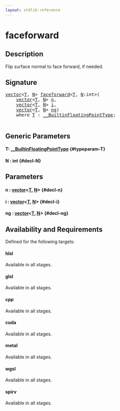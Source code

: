 ```yaml
---
layout: stdlib-reference
---
```


# faceforward

## Description

Flip surface normal to face forward, if needed.




## Signature 

<pre>
<a href="/stdlib-reference/types/vector/index" class="code_type">vector</a>&lt;<a href="/stdlib-reference/global-decls/faceforward#typeparam-T" class="code_type">T</a>, <a href="/stdlib-reference/global-decls/faceforward#decl-N" class="code_var">N</a>&gt; <a href="/stdlib-reference/global-decls/faceforward">faceforward</a>&lt;<a href="/stdlib-reference/global-decls/faceforward#typeparam-T" class="code_type">T</a>, <a href="/stdlib-reference/global-decls/faceforward#decl-N" class="code_var">N</a>:<span class="code_keyword">int</span>&gt;(
    <a href="/stdlib-reference/types/vector/index" class="code_type">vector</a>&lt;<a href="/stdlib-reference/global-decls/faceforward#typeparam-T" class="code_type">T</a>, <a href="/stdlib-reference/global-decls/faceforward#decl-N" class="code_var">N</a>&gt; <a href="/stdlib-reference/global-decls/faceforward#decl-n" class="code_param">n</a>,
    <a href="/stdlib-reference/types/vector/index" class="code_type">vector</a>&lt;<a href="/stdlib-reference/global-decls/faceforward#typeparam-T" class="code_type">T</a>, <a href="/stdlib-reference/global-decls/faceforward#decl-N" class="code_var">N</a>&gt; <a href="/stdlib-reference/global-decls/faceforward#decl-i" class="code_param">i</a>,
    <a href="/stdlib-reference/types/vector/index" class="code_type">vector</a>&lt;<a href="/stdlib-reference/global-decls/faceforward#typeparam-T" class="code_type">T</a>, <a href="/stdlib-reference/global-decls/faceforward#decl-N" class="code_var">N</a>&gt; <a href="/stdlib-reference/global-decls/faceforward#decl-ng" class="code_param">ng</a>)
    <span class='code_keyword'>where</span> <a href="/stdlib-reference/global-decls/faceforward#typeparam-T" class="code_type">T</a> : <a href="/stdlib-reference/interfaces/builtinfloatingpointtype-0129hm/index" class="code_type">__BuiltinFloatingPointType</a>;

</pre>

## Generic Parameters

#### T: [\_\_BuiltinFloatingPointType](/stdlib-reference/interfaces/builtinfloatingpointtype-0129hm/index) {#typeparam-T}
#### N  : int {#decl-N}

## Parameters

#### n  : [vector](/stdlib-reference/types/vector/index)\<[T](/stdlib-reference/types/vector/index#typeparam-T), [N](/stdlib-reference/types/vector/index#decl-N)\> {#decl-n}
#### i  : [vector](/stdlib-reference/types/vector/index)\<[T](/stdlib-reference/types/vector/index#typeparam-T), [N](/stdlib-reference/types/vector/index#decl-N)\> {#decl-i}
#### ng  : [vector](/stdlib-reference/types/vector/index)\<[T](/stdlib-reference/types/vector/index#typeparam-T), [N](/stdlib-reference/types/vector/index#decl-N)\> {#decl-ng}

## Availability and Requirements

Defined for the following targets:

#### hlsl
Available in all stages.

#### glsl
Available in all stages.

#### cpp
Available in all stages.

#### cuda
Available in all stages.

#### metal
Available in all stages.

#### wgsl
Available in all stages.

#### spirv
Available in all stages.



